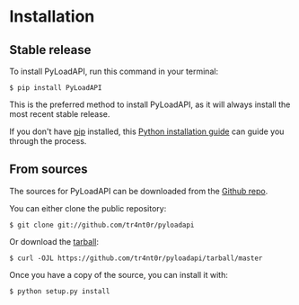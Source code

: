 # Installation

## Stable release

To install PyLoadAPI, run this command in your terminal:

``` console
$ pip install PyLoadAPI
```

This is the preferred method to install PyLoadAPI, as it will always
install the most recent stable release.

If you don't have [pip](https://pip.pypa.io) installed, this [Python
installation
guide](http://docs.python-guide.org/en/latest/starting/installation/)
can guide you through the process.

## From sources

The sources for PyLoadAPI can be downloaded from the [Github
repo](https://github.com/tr4nt0r/pyloadapi).

You can either clone the public repository:

``` console
$ git clone git://github.com/tr4nt0r/pyloadapi
```

Or download the
[tarball](https://github.com/tr4nt0r/pyloadapi/tarball/master):

``` console
$ curl -OJL https://github.com/tr4nt0r/pyloadapi/tarball/master
```

Once you have a copy of the source, you can install it with:

``` console
$ python setup.py install
```
